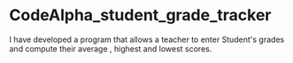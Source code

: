 # CodeAlpha_student_grade_tracker
I have developed a program that allows a teacher to enter Student's grades and compute their average , highest and lowest scores.
